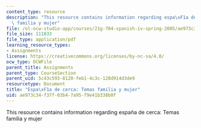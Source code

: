 ```yaml
---
content_type: resource
description: "This resource contains information regarding espa\xF1a de cerca: Temas\
  \ familia y mujer"
file: /ol-ocw-studio-app/courses/21g-704-spanish-iv-spring-2005/ae973c34f37f03b47a95f9e41b338b0f_MIT21G_704S05_familia_y_mu.pdf
file_size: 111833
file_type: application/pdf
learning_resource_types:
- Assignments
license: https://creativecommons.org/licenses/by-nc-sa/4.0/
ocw_type: OCWFile
parent_title: Assignments
parent_type: CourseSection
parent_uid: 5c43c593-8120-feb1-4c3c-128d914d3de9
resourcetype: Document
title: "Espa\xF1a de cerca: Temas familia y mujer"
uid: ae973c34-f37f-03b4-7a95-f9e41b338b0f
---
```

This resource contains information regarding españa de cerca: Temas familia y mujer